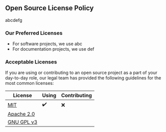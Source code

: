## Open Source License Policy
abcdefg
### Our Preferred Licenses

- For software projects, we use abc
- For documentation projects, we use def

### Acceptable Licenses

If you are using or contributing to an open source project as a part of your day-to-day role, our legal team has provided the following guidelines for the most common  licenses:

|  License | Using |  Contributing |
| -------- | --------- |  ----------- |
| [MIT](https://choosealicense.com/licenses/mit/) | :heavy_check_mark: | :x: |
| [Apache 2.0](https://choosealicense.com/licenses/apache-2.0/) |  |  |
| [GNU  GPL v3](https://choosealicense.com/licenses/gpl-3.0/) |  |  |
